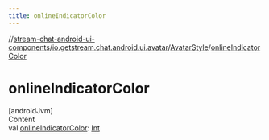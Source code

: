 ```yaml
---
title: onlineIndicatorColor
---
```

//[stream-chat-android-ui-components](../../../index.md)/[io.getstream.chat.android.ui.avatar](../index.md)/[AvatarStyle](index.md)/[onlineIndicatorColor](onlineIndicatorColor.md)



# onlineIndicatorColor  
[androidJvm]  
Content  
val [onlineIndicatorColor](onlineIndicatorColor.md): [Int](https://kotlinlang.org/api/latest/jvm/stdlib/kotlin/-int/index.html)  




